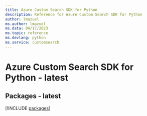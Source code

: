 ```yaml
---
title: Azure Custom Search SDK for Python
description: Reference for Azure Custom Search SDK for Python
author: lmazuel
ms.author: lmazuel
ms.data: 04/17/2023
ms.topic: reference
ms.devlang: python
ms.service: customsearch
---
```

# Azure Custom Search SDK for Python - latest
## Packages - latest
[!INCLUDE [packages](custom-search-index.md)]